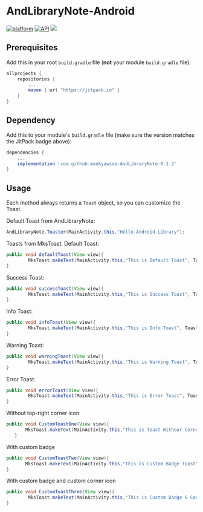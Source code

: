 # AndLibraryNote-Android
[![platform](https://img.shields.io/badge/platform-Android-yellow.svg)](https://www.android.com)
[![API](https://img.shields.io/badge/API-15%2B-brightgreen.svg?style=plastic)](https://android-arsenal.com/api?level=15)
[![](https://jitpack.io/v/moekyawsoe/AndLibraryNote.svg)](https://jitpack.io/#moekyawsoe/AndLibraryNote)

## Prerequisites

Add this in your root `build.gradle` file (**not** your module `build.gradle` file):

```gradle
allprojects {
	repositories {
		...
		maven { url "https://jitpack.io" }
	}
}
```

## Dependency

Add this to your module's `build.gradle` file (make sure the version matches the JitPack badge above):

```gradle
dependencies {
	...
	implementation 'com.github.moekyawsoe:AndLibraryNote:0.1.2'
}
```
## Usage

Each method always returns a `Toast` object, so you can customize the Toast.

Default Toast from AndLibraryNote:

``` java
AndLibraryNote.Toaster(MainActivity.this,"Hello Android Library");
```
Toasts from MksToast:
Default Toast:

``` java
public void defaultToast(View view){
        MksToast.makeText(MainActivity.this,"This is Default Toast", Toast.LENGTH_LONG,MksToast.Default,true).show();
}
```
Success Toast:

``` java
public void successToast(View view){
        MksToast.makeText(MainActivity.this,"This is Success Toast", Toast.LENGTH_LONG,MksToast.SUCCESS,true).show();
}
```
Info Toast:

``` java
public void infoToast(View view){
        MksToast.makeText(MainActivity.this,"This is Info Toast", Toast.LENGTH_LONG,MksToast.INFO,true).show();
}
```
Warning Toast:

``` java
public void warningToast(View view){
        MksToast.makeText(MainActivity.this,"This is Warning Toast", Toast.LENGTH_LONG,MksToast.WARNING,true).show();
}
```
Error Toast:

``` java
public void errorToast(View view){
        MksToast.makeText(MainActivity.this,"This is Error Toast", Toast.LENGTH_LONG,MksToast.ERROR,true).show();
}
```

Without top-right corner icon
``` java
public void CustomToastOne(View view){
       MksToast.makeText(MainActivity.this,"This is Toast Withour Corner Icon", Toast.LENGTH_LONG,MksToast.Default,false).show();
   }
```

With custom badge
``` java
public void CustomToastTwo(View view){
       MksToast.makeText(MainActivity.this,"This is Custom Badge Toast", Toast.LENGTH_LONG, MksToast.INFO,R.drawable.logopng,false).show();
}
```
With custom badge and custom corner icon
``` java
public void CustomToastThree(View view){
        MksToast.makeText(MainActivity.this,"This is Custom Badge & Corner icon Toast", Toast.LENGTH_LONG, MksToast.INFO,R.drawable.logopng,R.drawable.logopng).show();
}
```
